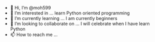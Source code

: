 - 👋 Hi, I’m @moh599
- 👀 I’m interested in ... learn Python oriented programming
- 🌱 I’m currently learning ... I am currently beginners
- 💞️ I’m looking to collaborate on ... I will celebrate when I have learn Python
- 📫 How to reach me ...

<!---
moh599/moh599 is a ✨ special ✨ repository because its `README.md` (this file) appears on your GitHub profile.
You can click the Preview link to take a look at your changes.
--->
